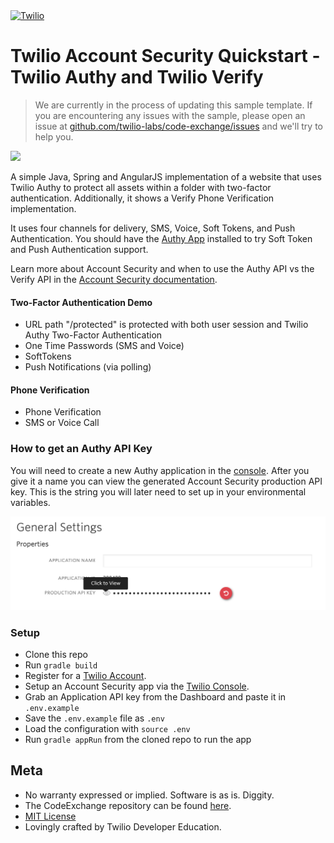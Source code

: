<a href="https://www.twilio.com">
  <img src="https://static0.twilio.com/marketing/bundles/marketing/img/logos/wordmark-red.svg" alt="Twilio" width="250" />
</a>

# Twilio Account Security Quickstart - Twilio Authy and Twilio Verify

> We are currently in the process of updating this sample template. If you are encountering any issues with the sample, please open an issue at [github.com/twilio-labs/code-exchange/issues](https://github.com/twilio-labs/code-exchange/issues) and we'll try to help you.

![](https://github.com/TwilioDevEd/account-security-quickstart-spring/workflows/Java-Gradle/badge.svg)

A simple Java, Spring and AngularJS implementation of a website that uses Twilio Authy to protect all assets within a folder with two-factor authentication. Additionally, it shows a Verify Phone Verification implementation.

It uses four channels for delivery, SMS, Voice, Soft Tokens, and Push Authentication. You should have the [Authy App](https://authy.com/download/) installed to try Soft Token and Push Authentication support.

Learn more about Account Security and when to use the Authy API vs the Verify API in the [Account Security documentation](https://www.twilio.com/docs/verify/authy-vs-verify).


#### Two-Factor Authentication Demo
- URL path "/protected" is protected with both user session and Twilio Authy Two-Factor Authentication
- One Time Passwords (SMS and Voice)
- SoftTokens
- Push Notifications (via polling)

#### Phone Verification
- Phone Verification
- SMS or Voice Call

### How to get an Authy API Key
You will need to create a new Authy application in the [console](https://www.twilio.com/console/authy/). After you give it a name you can view the generated Account Security production API key. This is the string you will later need to set up in your environmental variables.

![Get Authy API Key](api_key.png)

### Setup
- Clone this repo
- Run `gradle build`
- Register for a [Twilio Account](https://www.twilio.com/).
- Setup an Account Security app via the [Twilio Console](https://twilio.com/console).
- Grab an Application API key from the Dashboard and paste it in `.env.example`
- Save the `.env.example` file as `.env`
- Load the configuration with `source .env`
- Run `gradle appRun` from the cloned repo to run the app


## Meta

* No warranty expressed or implied. Software is as is. Diggity.
* The CodeExchange repository can be found [here](https://github.com/twilio-labs/code-exchange/).
* [MIT License](http://www.opensource.org/licenses/mit-license.html)
* Lovingly crafted by Twilio Developer Education.
